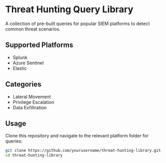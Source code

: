 # Threat Hunting Query Library

A collection of pre-built queries for popular SIEM platforms to detect common threat scenarios.

## Supported Platforms
- Splunk
- Azure Sentinel
- Elastic

## Categories
- Lateral Movement
- Privilege Escalation
- Data Exfiltration

## Usage
Clone this repository and navigate to the relevant platform folder for queries:
```bash
git clone https://github.com/yourusername/threat-hunting-library.git
cd threat-hunting-library
